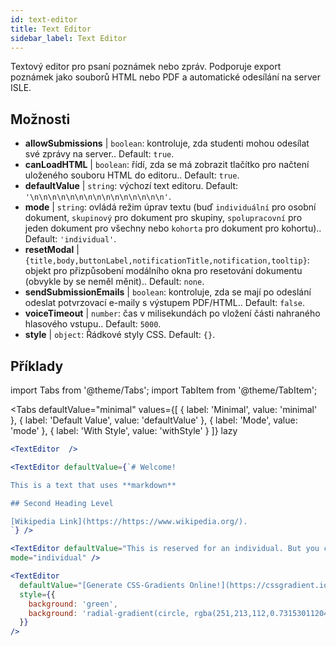 ```yaml
---
id: text-editor
title: Text Editor
sidebar_label: Text Editor
---
```


Textový editor pro psaní poznámek nebo zpráv. Podporuje export poznámek jako souborů HTML nebo PDF a automatické odesílání na server ISLE.

## Možnosti

* __allowSubmissions__ | `boolean`: kontroluje, zda studenti mohou odesílat své zprávy na server.. Default: `true`.
* __canLoadHTML__ | `boolean`: řídí, zda se má zobrazit tlačítko pro načtení uloženého souboru HTML do editoru.. Default: `true`.
* __defaultValue__ | `string`: výchozí text editoru. Default: `'\n\n\n\n\n\n\n\n\n\n\n\n\n\n\n'`.
* __mode__ | `string`: ovládá režim úprav textu (buď `individuální` pro osobní dokument, `skupinový` pro dokument pro skupiny, `spolupracovní` pro jeden dokument pro všechny nebo `kohorta` pro dokument pro kohortu).. Default: `'individual'`.
* __resetModal__ | `{title,body,buttonLabel,notificationTitle,notification,tooltip}`: objekt pro přizpůsobení modálního okna pro resetování dokumentu (obvykle by se neměl měnit).. Default: `none`.
* __sendSubmissionEmails__ | `boolean`: kontroluje, zda se mají po odeslání odeslat potvrzovací e-maily s výstupem PDF/HTML.. Default: `false`.
* __voiceTimeout__ | `number`: čas v milisekundách po vložení části nahraného hlasového vstupu.. Default: `5000`.
* __style__ | `object`: Řádkové styly CSS. Default: `{}`.


## Příklady

import Tabs from '@theme/Tabs';
import TabItem from '@theme/TabItem';

<Tabs
    defaultValue="minimal"
    values={[
        { label: 'Minimal', value: 'minimal' },
        { label: 'Default Value', value: 'defaultValue' },
        { label: 'Mode', value: 'mode' },
        { label: 'With Style', value: 'withStyle' }
    ]}
    lazy
>

<TabItem value="minimal">

```jsx live
<TextEditor  />
```

</TabItem>

<TabItem value="defaultValue">

```jsx live
<TextEditor defaultValue={`# Welcome!

This is a text that uses **markdown**

## Second Heading Level

[Wikipedia Link](https://https://www.wikipedia.org/).
`} />
```

</TabItem>

<TabItem value="mode">

```jsx live
<TextEditor defaultValue="This is reserved for an individual. But you can also allow groups, students cohorts, or everybody to join in and work collaboratively (setting the mode option will only have an effect in a live lesson, not this preview)." 
mode="individual" />
```

</TabItem>

<TabItem value="withStyle">

```jsx live
<TextEditor  
  defaultValue="[Generate CSS-Gradients Online!](https://cssgradient.io/)"
  style={{ 
    background: 'green',
    background: 'radial-gradient(circle, rgba(251,213,112,0.7315301120448179) 0%,rgba(83,199,14,0.4514180672268907) 100%)' 
  }}
/>
```

</TabItem>

</Tabs>
